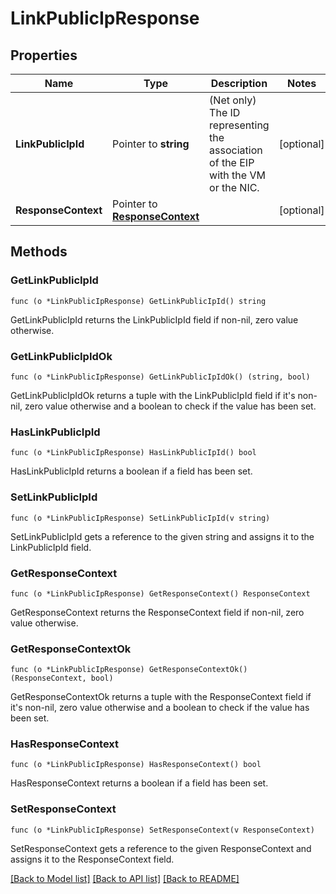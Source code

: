 # LinkPublicIpResponse

## Properties

Name | Type | Description | Notes
------------ | ------------- | ------------- | -------------
**LinkPublicIpId** | Pointer to **string** | (Net only) The ID representing the association of the EIP with the VM or the NIC. | [optional] 
**ResponseContext** | Pointer to [**ResponseContext**](ResponseContext.md) |  | [optional] 

## Methods

### GetLinkPublicIpId

`func (o *LinkPublicIpResponse) GetLinkPublicIpId() string`

GetLinkPublicIpId returns the LinkPublicIpId field if non-nil, zero value otherwise.

### GetLinkPublicIpIdOk

`func (o *LinkPublicIpResponse) GetLinkPublicIpIdOk() (string, bool)`

GetLinkPublicIpIdOk returns a tuple with the LinkPublicIpId field if it's non-nil, zero value otherwise
and a boolean to check if the value has been set.

### HasLinkPublicIpId

`func (o *LinkPublicIpResponse) HasLinkPublicIpId() bool`

HasLinkPublicIpId returns a boolean if a field has been set.

### SetLinkPublicIpId

`func (o *LinkPublicIpResponse) SetLinkPublicIpId(v string)`

SetLinkPublicIpId gets a reference to the given string and assigns it to the LinkPublicIpId field.

### GetResponseContext

`func (o *LinkPublicIpResponse) GetResponseContext() ResponseContext`

GetResponseContext returns the ResponseContext field if non-nil, zero value otherwise.

### GetResponseContextOk

`func (o *LinkPublicIpResponse) GetResponseContextOk() (ResponseContext, bool)`

GetResponseContextOk returns a tuple with the ResponseContext field if it's non-nil, zero value otherwise
and a boolean to check if the value has been set.

### HasResponseContext

`func (o *LinkPublicIpResponse) HasResponseContext() bool`

HasResponseContext returns a boolean if a field has been set.

### SetResponseContext

`func (o *LinkPublicIpResponse) SetResponseContext(v ResponseContext)`

SetResponseContext gets a reference to the given ResponseContext and assigns it to the ResponseContext field.


[[Back to Model list]](../README.md#documentation-for-models) [[Back to API list]](../README.md#documentation-for-api-endpoints) [[Back to README]](../README.md)


